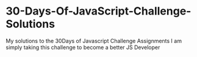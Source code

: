 # 30-Days-Of-JavaScript-Challenge-Solutions
My solutions to the 30Days of Javascript Challenge Assignments
I am simply taking this challenge to become a better JS Developer
